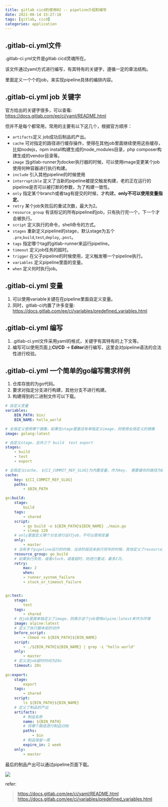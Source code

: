 ```yaml
---
title: gitlab cicd的使用02 -- pipeline介绍和编写
date: 2021-06-14 15:27:18
tags: [gitlab, cicd]
categories: application
---
```



## .gitlab-ci.yml文件

.gitlab-ci.yml文件是gitlab cicd灵魂所在。

该文件通过yaml方式进行编写，有其特有的关键字，遵循一定的章法结构。

里面定义一个个的job，来实现pipeline具体的编排内容。

<!-- more -->

## .gitlab-ci.yml job 关键字

官方给出的关键字很多，可以查看: https://docs.gitlab.com/ee/ci/yaml/README.html

但并不是每个都常用，常用的主要有以下这几个，根据官方顺序：
* `artifacts`定义 job成功后制品的产出。
* `cache` 可对指定的路径进行缓存操作，使得在其他job里面继续使用这些缓存，比如nodejs，npm install构建生成的node_modules目录，php composer构建生成的vendor目录等。
* `image` 当gitlab-runner为docker执行器的时候，可以使用image变更某个job使用何种容器进行执行构建。
* `include` 引入其他pipeline的时候使用
* `interruptible` 定义了当新的pipeline被提交触发构建，老的正在运行的pipeline是否可以被打断的参数，为了构建一致性。
* `only` 指定某个branch或者tag有提交的时候，才构建。**only不可以使用变量指定**。
* `retry` 某个job失败后的重试次数，最大为2。
* `resource_group` 有该标记的所有pipeline的job，只有执行完一个，下一个才会被执行。
* `script` 定义执行的命令，shell命令的方式。
* `stages` 重新定义pipeline的stage，默认stage为五个 `.pre`,`build`,`test`,`deploy`,`.post`。
* `tags` 指定哪个tag的gitlab-runner来运行pipeline。
* `timeout`  定义job任务的超时。
* `trigger` 在父子pipeline的时候使用，定义触发哪一个pipeline执行。
* `variables` 定义pipeline里面的变量。
* `when` 定义何时执行job。

## .gitlab-ci.yml 变量
1. 可以使用variable关键在在pipeline里面自定义变量。
2. 同时，gitlab-ci内置了许多变量: https://docs.gitlab.com/ee/ci/variables/predefined_variables.html

## .gitlab-ci.yml 编写
1. .gitlab-ci.yml文件采用yaml的格式，关键字有其特有的上下文等。
2. 编写可以使用页面上**CI/CD** -> **Editor**进行编写，这里会对pipeline语法的合法性进行校验。

## .gitlab-ci.yml 一个简单的go编写需求样例
1. 仓库存放的为go代码。
2. 要求对指定分支进行构建，其他分支不进行构建。
3. 构建得到的二进制文件可以下载。

```yaml
# 自定义变量
variables:
    BIN_PATH: bin/
    BIN_NAME: hello_world

# 全局定义使用哪个镜像，如果在stage里面没有单独定义image，则使用全局定义的镜像
image: golang:latest

# 自定义stage，总共三个 build  test export
stages:
    - build
    - test
    - export

# 全局定义cache， ${CI_COMMIT_REF_SLUG}为内置变量，作为key， 需要缓存的路径为$BIN_PATH
cache:
    key: ${CI_COMMIT_REF_SLUG}
    paths:
        - $BIN_PATH

go:build:
    stage:
        build
    tags:
        - shared
    script:
        - go build -o ${BIN_PATH}${BIN_NAME} ./main.go
        - sleep 120
    # only里面定义哪个分支进行运行job，不可以使用变量
    only:
        - master
    # 当有多个pipeline运行的时候，当该阶段还未执行完毕的时候，其他定义了resource_group: go_build的pipeline都会处于 wait 状态。
    resource_group: go_build
    # 如果执行失败，或者stuck，或者超时，则进行重试，最多2次。
    retry:
        max: 2
        when:
        - runner_system_failure
        - stuck_or_timeout_failure


go:test:
    stage:
        test
    tags:
        - shared
    # 在job里面单独定义了image，则表示这个job使用alpine:latest来作为环境
    image: alpine:latest
    # 定义了执行脚本前的动作
    before_script:
        - chmod +x ${BIN_PATH}${BIN_NAME}
    script:
        - ./${BIN_PATH}${BIN_NAME} | grep -i "hello world"
    only:
        - master
    # 定义该job超时时间为20s
    timeout: 20s
    
go:export:
    stage:
        export
    tags:
        - shared
    script:
        ls ${BIN_PATH}${BIN_NAME}
    # 定义了制品的产出
    artifacts:
        # 制品名称
        name: ${BIN_PATH}
        # 将哪个路径进行制品归档
        paths:
            - bin
        # 制品保留一周
        expire_in: 1 week
    only:
        - master


```



最后的制品产出可以通过pipeline页面下载。

![](https://image.kirakirazone.com/image/artifacts-download.png)





refer:

> https://docs.gitlab.com/ee/ci/yaml/README.html
> https://docs.gitlab.com/ee/ci/variables/predefined_variables.html
